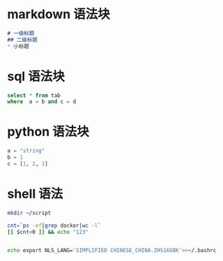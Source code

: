 # markdown 语法块
```markdown
# 一级标题
## 二级标题
* 小标题
```

# sql 语法块
```sql
select * from tab
where  a = b and c = d
```

# python 语法块
``` python
a = "string"
b = 1
c = [1, 2, 3]
```

# shell 语法
```bash
mkdir ~/script

cnt=`ps -ef|grep docker|wc -l`
[[ $cnt<0 ]] && echo "123"


echo export NLS_LANG='SIMPLIFIED CHINESE_CHINA.ZHS16GBK'>>~/.bashrc
```